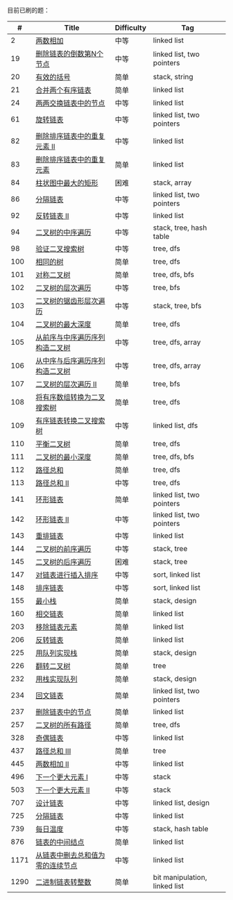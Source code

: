 
目前已刷的题：

| # | Title | Difficulty | Tag |
|---| ----- |  ---------- | ---- |
|2|[两数相加](https://github.com/yankuangshi/leetcode/blob/master/src/problems/linkedlist/_2_AddTwoNum.java)|中等|linked list|
|19|[删除链表的倒数第N个节点](https://github.com/yankuangshi/leetcode/blob/master/src/problems/linkedlist/_19_RemoveNthFromEnd.java)|中等|linked list, two pointers|
|20|[有效的括号](https://github.com/yankuangshi/leetcode/blob/master/src/problems/stack/_20_ValidParentheses.java)|简单|stack, string|
|21|[合并两个有序链表](https://github.com/yankuangshi/leetcode/blob/master/src/problems/linkedlist/_21_MergeTwoLists.java)|简单|linked list|
|24|[两两交换链表中的节点](https://github.com/yankuangshi/leetcode/blob/master/src/problems/linkedlist/_24_SwapPairs.java)|中等|linked list|
|61|[旋转链表](https://github.com/yankuangshi/leetcode/blob/master/src/problems/linkedlist/_61_RotateList.java)|中等|linked list, two pointers|
|82|[删除排序链表中的重复元素 II](https://github.com/yankuangshi/leetcode/blob/master/src/problems/linkedlist/_82_DeleteDuplicatesII.java)|中等|linked list|
|83|[删除排序链表中的重复元素](https://github.com/yankuangshi/leetcode/blob/master/src/problems/linkedlist/_83_DeleteDuplicates.java)|简单|linked list|
|84|[柱状图中最大的矩形](https://github.com/yankuangshi/leetcode/blob/master/src/problems/stack/_84_LargestRectangleInHistogram.java)|困难|stack, array|
|86|[分隔链表](https://github.com/yankuangshi/leetcode/blob/master/src/problems/linkedlist/_86_PartitionList.java)|中等|linked list, two pointers|
|92|[反转链表 II](https://github.com/yankuangshi/leetcode/blob/master/src/problems/linkedlist/_92_ReverseLinkedListII.java)|中等|linked list|
|94|[二叉树的中序遍历](https://github.com/yankuangshi/leetcode/blob/master/src/problems/tree/_94_BinaryTreeInorderTraversal.java)|中等|stack, tree, hash table|
|98|[验证二叉搜索树](https://github.com/yankuangshi/leetcode/blob/master/src/problems/tree/_98_ValidateBST.java)|中等|tree, dfs|
|100|[相同的树](https://github.com/yankuangshi/leetcode/blob/master/src/problems/tree/_100_SameTree.java)|简单|tree, dfs|
|101|[对称二叉树](https://github.com/yankuangshi/leetcode/blob/master/src/problems/tree/_101_SymmetricTree.java)|简单|tree, dfs, bfs|
|102|[二叉树的层次遍历](https://github.com/yankuangshi/leetcode/blob/master/src/problems/tree/_102_BinaryTreeLevelOrderTraversal.java)|中等|tree, bfs|
|103|[二叉树的锯齿形层次遍历](https://github.com/yankuangshi/leetcode/blob/master/src/problems/tree/_103_ZigzagLevelOrderTraversal.java)|中等|stack, tree, bfs|
|104|[二叉树的最大深度](https://github.com/yankuangshi/leetcode/blob/master/src/problems/tree/_104_MaxDepthOfBinaryTree.java)|简单|tree, dfs|
|105|[从前序与中序遍历序列构造二叉树](https://github.com/yankuangshi/leetcode/blob/master/src/problems/tree/_105_PreorderAndInorderToBT.java)|中等|tree, dfs, array|
|106|[从中序与后序遍历序列构造二叉树](https://github.com/yankuangshi/leetcode/blob/master/src/problems/tree/_106_InorderAndPostorderToBT.java)|中等|tree, dfs, array|
|107|[二叉树的层次遍历 II](https://github.com/yankuangshi/leetcode/blob/master/src/problems/tree/_107_BinaryTreeLevelOrderTraversalII.java)|简单|tree, bfs|
|108|[将有序数组转换为二叉搜索树](https://github.com/yankuangshi/leetcode/blob/master/src/problems/tree/_108_SortedArrayToBST.java)|简单|tree, dfs|
|109|[有序链表转换二叉搜索树](https://github.com/yankuangshi/leetcode/blob/master/src/problems/tree/_109_SortedListToBST.java)|中等|linked list, dfs|
|110|[平衡二叉树](https://github.com/yankuangshi/leetcode/blob/master/src/problems/tree/_110_BalancedBinaryTree.java)|简单|tree, dfs|
|111|[二叉树的最小深度](https://github.com/yankuangshi/leetcode/blob/master/src/problems/tree/_111_MinDepthOfBinaryTree.java)|简单|tree, dfs, bfs|
|112|[路径总和](https://github.com/yankuangshi/leetcode/blob/master/src/problems/tree/_112_PathSum.java)|简单|tree, dfs|
|113|[路径总和 II](https://github.com/yankuangshi/leetcode/blob/master/src/problems/tree/_113_PathSumII.java)|中等|tree, dfs|
|141|[环形链表](https://github.com/yankuangshi/leetcode/blob/master/src/problems/linkedlist/_141_LinkedListCycle.java)|简单|linked list, two pointers|
|142|[环形链表 II](https://github.com/yankuangshi/leetcode/blob/master/src/problems/linkedlist/_142_LinkedListCycleII.java)|中等|linked list, two pointers|
|143|[重排链表](https://github.com/yankuangshi/leetcode/blob/master/src/problems/linkedlist/_143_ReorderList.java)|中等|linked list|
|144|[二叉树的前序遍历](https://github.com/yankuangshi/leetcode/blob/master/src/problems/tree/_144_BinaryTreePreorderTraversal.java)|中等|stack, tree|
|145|[二叉树的后序遍历](https://github.com/yankuangshi/leetcode/blob/master/src/problems/tree/_145_BinaryTreePostorderTraversal.java)|困难|stack, tree|
|147|[对链表进行插入排序](https://github.com/yankuangshi/leetcode/blob/master/src/problems/linkedlist/_147_InsertionSortList.java)|中等|sort, linked list|
|148|[排序链表](https://github.com/yankuangshi/leetcode/blob/master/src/problems/linkedlist/_148_SortList.java)|中等|sort, linked list|
|155|[最小栈](https://github.com/yankuangshi/leetcode/blob/master/src/problems/stack/_155_MinStack.java)|简单|stack, design|
|160|[相交链表](https://github.com/yankuangshi/leetcode/blob/master/src/problems/linkedlist/_160_IntersectionOfTwoLinkedList.java)|简单|linked list|
|203|[移除链表元素](https://github.com/yankuangshi/leetcode/blob/master/src/problems/linkedlist/_203_RemoveElements.java)|简单|linked list|
|206|[反转链表](https://github.com/yankuangshi/leetcode/blob/master/src/problems/linkedlist/_206_ReverseLinkedList.java)|简单|linked list|
|225|[用队列实现栈](https://github.com/yankuangshi/leetcode/blob/master/src/problems/stack/_225_ImplementStackUsingQueue.java)|简单|stack, design|
|226|[翻转二叉树](https://github.com/yankuangshi/leetcode/blob/master/src/problems/tree/_226_InverseBinaryTree.java)|简单|tree|
|232|[用栈实现队列](https://github.com/yankuangshi/leetcode/blob/master/src/problems/stack/_232_ImplementQueueUsingStack.java)|简单|stack, design|
|234|[回文链表](https://github.com/yankuangshi/leetcode/blob/master/src/problems/linkedlist/_234_PalindromeLinkedList.java)|简单|linked list, two pointers|
|237|[删除链表中的节点](https://github.com/yankuangshi/leetcode/blob/master/src/problems/linkedlist/_237_DeleteNodeInLinkedList.java)|简单|linked list|
|257|[二叉树的所有路径](https://github.com/yankuangshi/leetcode/blob/master/src/problems/tree/_257_BinaryTreePaths.java)|简单|tree, dfs|
|328|[奇偶链表](https://github.com/yankuangshi/leetcode/blob/master/src/problems/linkedlist/_328_OddEventList.java)|中等|linked list|
|437|[路径总和 III](https://github.com/yankuangshi/leetcode/blob/master/src/problems/tree/_437_PathSumIII.java)|简单|tree|
|445|[两数相加 II](https://github.com/yankuangshi/leetcode/blob/master/src/problems/linkedlist/_445_AddTwoNumII.java)|中等|linked list|
|496|[下一个更大元素 I](https://github.com/yankuangshi/leetcode/blob/master/src/problems/stack/_496_NextGreaterElement.java)|中等| stack |
|503|[下一个更大元素 II](https://github.com/yankuangshi/leetcode/blob/master/src/problems/stack/_503_NextGreaterElementII.java)|中等| stack |
|707|[设计链表](https://github.com/yankuangshi/leetcode/blob/master/src/problems/linkedlist/_707_DesignLinkedList.java)|中等|linked list, design|
|725|[分隔链表](https://github.com/yankuangshi/leetcode/blob/master/src/problems/linkedlist/_725_SplitListToParts.java)|中等|linked list|
|739|[每日温度](https://github.com/yankuangshi/leetcode/blob/master/src/problems/stack/_739_DailyTemperatures.java)|中等|stack, hash table|
|876|[链表的中间结点](https://github.com/yankuangshi/leetcode/blob/master/src/problems/linkedlist/_876_MiddleNode.java)|简单|linked list|
|1171|[从链表中删去总和值为零的连续节点](https://github.com/yankuangshi/leetcode/blob/master/src/problems/linkedlist/_1171_RemoveZeroSumSubLists.java)|中等|linked list|
|1290|[二进制链表转整数](https://github.com/yankuangshi/leetcode/blob/master/src/problems/linkedlist/_1290_ConvertBinary2Integer.java)|简单|bit manipulation, linked list|